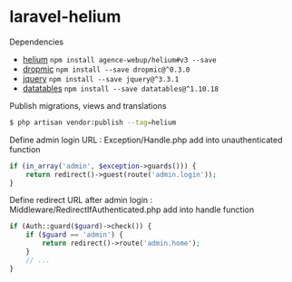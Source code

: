 # laravel-helium

Dependencies

- [helium](https://github.com/agence-webup/helium) `npm install agence-webup/helium#v3 --save`
- [dropmic](https://github.com/agence-webup/dropmic) `npm install --save dropmic@^0.3.0`
- [jquery]() `npm install --save jquery@^3.3.1`
- [datatables]() `npm install --save datatables@^1.10.18`


Publish migrations, views and translations

```bash
$ php artisan vendor:publish --tag=helium
```

Define admin login URL :
Exception/Handle.php add into unauthenticated function

```php
if (in_array('admin', $exception->guards())) {
    return redirect()->guest(route('admin.login'));
}
```
Define redirect URL after admin login :
Middleware/RedirectIfAuthenticated.php add into handle function

```php
if (Auth::guard($guard)->check()) {
    if ($guard == 'admin') {
        return redirect()->route('admin.home');
    }
    // ...
}
```
